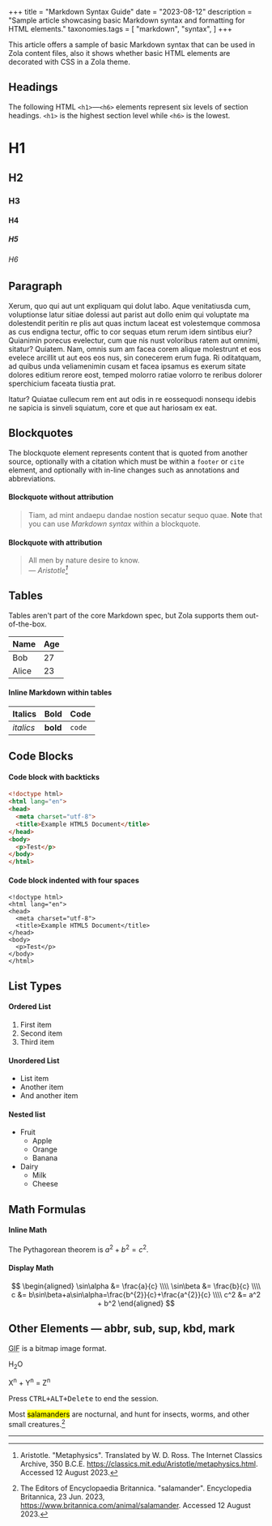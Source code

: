 +++
title = "Markdown Syntax Guide"
date = "2023-08-12"
description = "Sample article showcasing basic Markdown syntax and formatting for HTML elements."
taxonomies.tags = [
    "markdown",
    "syntax",
]
+++

This article offers a sample of basic Markdown syntax that can be used in Zola content files,
also it shows whether basic HTML elements are decorated with CSS in a Zola theme.

## Headings

The following HTML `<h1>`—`<h6>` elements represent six levels of section
headings. `<h1>` is the highest section level while `<h6>` is the lowest.

# H1
## H2
### H3
#### H4
##### H5
###### H6

## Paragraph

Xerum, quo qui aut unt expliquam qui dolut labo. Aque venitatiusda cum,
voluptionse latur sitiae dolessi aut parist aut dollo enim qui voluptate ma
dolestendit peritin re plis aut quas inctum laceat est volestemque commosa as
cus endigna tectur, offic to cor sequas etum rerum idem sintibus eiur? Quianimin
porecus evelectur, cum que nis nust voloribus ratem aut omnimi, sitatur?
Quiatem. Nam, omnis sum am facea corem alique molestrunt et eos evelece arcillit
ut aut eos eos nus, sin conecerem erum fuga. Ri oditatquam, ad quibus unda
veliamenimin cusam et facea ipsamus es exerum sitate dolores editium rerore
eost, temped molorro ratiae volorro te reribus dolorer sperchicium faceata
tiustia prat.

Itatur? Quiatae cullecum rem ent aut odis in re eossequodi nonsequ idebis ne
sapicia is sinveli squiatum, core et que aut hariosam ex eat.

## Blockquotes

The blockquote element represents content that is quoted from another source,
optionally with a citation which must be within a `footer` or `cite` element,
and optionally with in-line changes such as annotations and abbreviations.

#### Blockquote without attribution

> Tiam, ad mint andaepu dandae nostion secatur sequo quae.
> **Note** that you can use *Markdown syntax* within a blockquote.

#### Blockquote with attribution

> All men by nature desire to know.<br>
> ― <cite>Aristotle[^1]</cite>

## Tables

Tables aren't part of the core Markdown spec, but Zola supports them
out-of-the-box.

   Name | Age
--------|------
    Bob | 27
  Alice | 23

#### Inline Markdown within tables

| Italics   | Bold     | Code   |
| --------  | -------- | ------ |
| *italics* | **bold** | `code` |

## Code Blocks

#### Code block with backticks

```html
<!doctype html>
<html lang="en">
<head>
  <meta charset="utf-8">
  <title>Example HTML5 Document</title>
</head>
<body>
  <p>Test</p>
</body>
</html>
```

#### Code block indented with four spaces

    <!doctype html>
    <html lang="en">
    <head>
      <meta charset="utf-8">
      <title>Example HTML5 Document</title>
    </head>
    <body>
      <p>Test</p>
    </body>
    </html>

## List Types

#### Ordered List

1. First item
2. Second item
3. Third item

#### Unordered List

- List item
- Another item
- And another item

#### Nested list

- Fruit
  - Apple
  - Orange
  - Banana
- Dairy
  - Milk
  - Cheese

## Math Formulas

#### Inline Math

The Pythagorean theorem is $a^2 + b^2 = c^2$.

#### Display Math

$$
\begin{aligned}
\sin\alpha &= \frac{a}{c} \\\\
\sin\beta  &= \frac{b}{c} \\\\
       c   &= b\sin\beta+a\sin\alpha=\frac{b^{2}}{c}+\frac{a^{2}}{c} \\\\
      c^2  &= a^2 + b^2
\end{aligned}
$$

## Other Elements — abbr, sub, sup, kbd, mark

<abbr title="Graphics Interchange Format">GIF</abbr> is a bitmap image format.

H<sub>2</sub>O

X<sup>n</sup> + Y<sup>n</sup> = Z<sup>n</sup>

Press <kbd><kbd>CTRL</kbd>+<kbd>ALT</kbd>+<kbd>Delete</kbd></kbd> to end the
session.

Most <mark>salamanders</mark> are nocturnal, and hunt for insects, worms, and
other small creatures.[^2]

---
<!-- Note: There must be a blank line between every two lines of the footnote difinition.  -->
[^1]: Aristotle. "Metaphysics". Translated by W. D. Ross. The Internet Classics Archive, 350 B.C.E. <https://classics.mit.edu/Aristotle/metaphysics.html>. Accessed 12 August 2023.

[^2]: The Editors of Encyclopaedia Britannica. "salamander". Encyclopedia Britannica, 23 Jun. 2023, <https://www.britannica.com/animal/salamander>. Accessed 12 August 2023.
